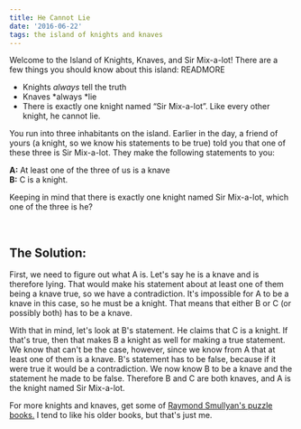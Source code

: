 ```yaml
---
title: He Cannot Lie
date: '2016-06-22'
tags: the island of knights and knaves
---
```


Welcome to the Island of Knights, Knaves, and Sir Mix-a-lot! There are a
few things you should know about this island: READMORE

-    Knights *always* tell the truth
-    Knaves *always *lie
-    There is exactly one knight named “Sir Mix-a-lot”. Like every other knight, he cannot lie.

You run into three inhabitants on the island. Earlier in the day, a
friend of yours (a knight, so we know his statements to be true) told
you that one of these three is Sir Mix-a-lot. They make the following
statements to you:

**A:** At least one of the three of us is a knave   
**B:** C is a knight.

Keeping in mind that there is exactly one knight named Sir Mix-a-lot,
which one of the three is he?

&nbsp;

## The Solution:

First, we need to figure out what A is.
Let's say he is a knave and is therefore lying. That would make his
statement about at least one of them being a knave true, so we have a
contradiction. It's impossible for A to be a knave in this case, so he
must be a knight. That means that either B or C (or possibly both) has
to be a knave.

With that in mind, let's look at B's statement. He claims that C is a
knight. If that's true, then that makes B a knight as well for making a
true statement. We know that can't be the case, however, since we know
from A that at least one of them is a knave. B's statement has to be
false, because if it were true it would be a contradiction. We now know
B to be a knave and the statement he made to be false. Therefore B and C
are both knaves, and A is the knight named Sir Mix-a-lot.

For more knights and knaves, get some of <a href="http://en.wikipedia.org/wiki/Raymond_Smullyan#Logic_puzzles">
Raymond Smullyan's puzzle books.</a> I tend to like his older books, but that's
just me.
